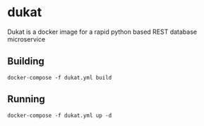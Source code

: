 # dukat
Dukat is a docker image for a rapid python based REST database microservice

## Building

    docker-compose -f dukat.yml build

## Running

    docker-compose -f dukat.yml up -d

